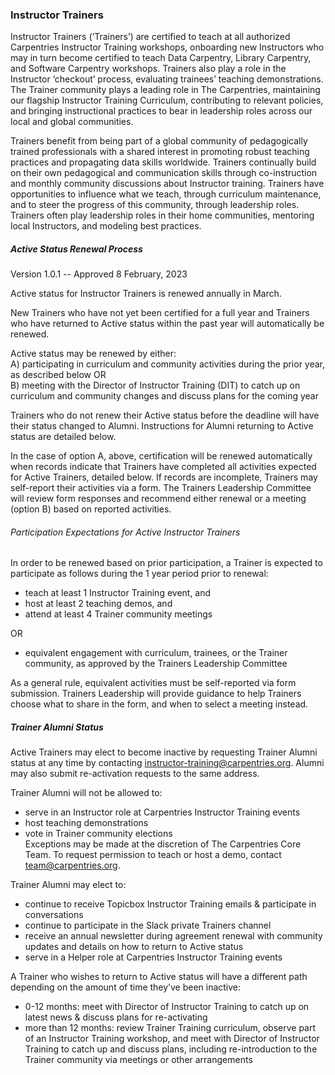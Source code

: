 ### Instructor Trainers


Instructor Trainers (‘Trainers’) are certified to teach at all authorized Carpentries Instructor Training workshops, onboarding new Instructors who may in turn 
become certified to teach Data Carpentry, Library Carpentry, and Software Carpentry workshops. Trainers also play a role in the Instructor ‘checkout’ process, 
evaluating trainees’ teaching demonstrations. The Trainer community plays a leading role in The Carpentries, maintaining our flagship Instructor Training 
Curriculum, contributing to relevant policies, and bringing instructional practices to bear in leadership roles across our local and global communities.

Trainers benefit from being part of a global community of pedagogically trained professionals with a shared interest in promoting robust teaching practices and 
propagating data skills worldwide. Trainers continually build on their own pedagogical and communication skills through co-instruction and monthly community 
discussions about Instructor training. Trainers have opportunities to influence what we teach, through curriculum maintenance, and to steer the progress of this 
community, through leadership roles. Trainers often play leadership roles in their home communities, mentoring local Instructors, and modeling best practices.


##### Active Status Renewal Process

Version 1.0.1 -- Approved 8 February, 2023

Active status for Instructor Trainers is renewed annually in March. 

New Trainers who have not yet been certified for a full year and Trainers who have returned to Active status within the past year 
will automatically be renewed.

Active status may be renewed by either:  
A) participating in curriculum and community activities during the prior year, as described below OR  
B) meeting with the Director of Instructor Training (DIT) to catch up on curriculum and community changes and discuss plans for the coming year  

Trainers who do not renew their Active status before the deadline will have their status changed to Alumni. Instructions for Alumni returning to 
Active status are detailed below.

In the case of option A, above, certification will be renewed automatically when records indicate that Trainers have completed all activities expected 
for Active Trainers, detailed below. If records are incomplete, Trainers may self-report their activities via a form. The Trainers Leadership Committee 
will review form responses and recommend either renewal or a meeting (option B) based on reported activities.

###### Participation Expectations for Active Instructor Trainers
In order to be renewed based on prior participation, a Trainer is expected to participate as follows during the 1 year period prior to renewal:

- teach at least 1 Instructor Training event, and  
- host at least 2 teaching demos, and  
- attend at least 4 Trainer community meetings  

OR  

- equivalent engagement with curriculum, trainees, or the Trainer community, as approved by the Trainers Leadership Committee

As a general rule, equivalent activities must be self-reported via form submission. Trainers Leadership will provide guidance to help Trainers choose
what to share in the form, and when to select a meeting instead.

##### Trainer Alumni Status

Active Trainers may elect to become inactive by requesting Trainer Alumni status at any time by contacting instructor-training@carpentries.org. Alumni may also submit re-activation requests to the same address.

Trainer Alumni will not be allowed to:
- serve in an Instructor role at Carpentries Instructor Training events
- host teaching demonstrations
- vote in Trainer community elections  
Exceptions may be made at the discretion of The Carpentries Core Team. To request permission to teach or host a demo, contact team@carpentries.org.

Trainer Alumni may elect to:
- continue to receive Topicbox Instructor Training emails & participate in conversations
- continue to participate in the Slack private Trainers channel
- receive an annual newsletter during agreement renewal with community updates and details on how to return to Active status
- serve in a Helper role at Carpentries Instructor Training events

A Trainer who wishes to return to Active status will have a different path depending on the amount of time they’ve been inactive:
- 0-12 months: meet with Director of Instructor Training to catch up on latest news & discuss plans for re-activating
- more than 12 months: review Trainer Training curriculum, observe part of an Instructor Training workshop, and meet with Director of Instructor Training to catch up and discuss plans, including re-introduction to the Trainer community via meetings or other arrangements




